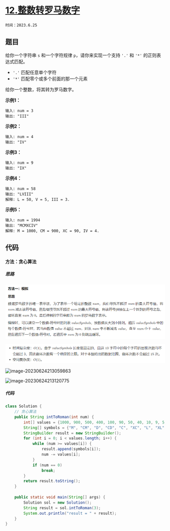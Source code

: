 # [12.整数转罗马数字](https://leetcode.cn/problems/regular-expression-matching/)

`时间：2023.6.25`

## 题目

给你一个字符串 `s` 和一个字符规律 `p`，请你来实现一个支持 `'.'` 和 `'*'` 的正则表达式匹配。

- `'.'` 匹配任意单个字符
- `'*'` 匹配零个或多个前面的那一个元素

给你一个整数，将其转为罗马数字。


**示例1：**

```
输入: num = 3
输出: "III"
```

**示例2：**

```
输入: num = 4
输出: "IV"
```

**示例3：**

```
输入: num = 9
输出: "IX"
```

**示例4：**

```
输入: num = 58
输出: "LVIII"
解释: L = 50, V = 5, III = 3.
```

**示例5：**

```
输入: num = 1994
输出: "MCMXCIV"
解释: M = 1000, CM = 900, XC = 90, IV = 4.
```

## 代码

#### 方法：贪心算法

##### 思路

![image-20230624212602255](pictures/1.png)

![image-20230624213014464](pictures/2.png)

![image-20230624213059863](pictures/3.png)

![image-20230624213120775](pictures/4.png)

##### 代码

```java
class Solution {
    // 贪心算法
    public String intToRoman(int num) {
        int[] values = {1000, 900, 500, 400, 100, 90, 50, 40, 10, 9, 5, 4, 1};
        String[] symbols = {"M", "CM", "D", "CD", "C", "XC", "L", "XL", "X", "IX", "V", "IV", "I"};
        StringBuilder result = new StringBuilder();
        for (int i = 0; i < values.length; i++) {
            while (num >= values[i]) {
                result.append(symbols[i]);
                num -= values[i];
            }
            if (num == 0)
                break;
        }
        return result.toString();
    }

    public static void main(String[] args) {
        Solution sol = new Solution();
        String result = sol.intToRoman(3);
        System.out.println("result = " + result);
    }
}
```
